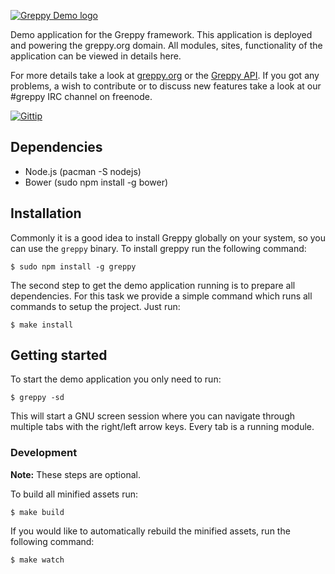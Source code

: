 [![Greppy Demo logo](http://greppy.org/img/greppy-demo-teaser.png)](http://greppy.org/)

Demo application for the Greppy framework. This application is deployed and powering
the greppy.org domain. All modules, sites, functionality of the application can be
viewed in details here.

For more details take a look at [greppy.org](http://greppy.org) or the
[Greppy API](http://greppy.org/docs). If you got any problems, a wish to
contribute or to discuss new features take a look at our #greppy IRC channel on
freenode.

[![Gittip](http://img.shields.io/gittip/Jack12816.png)](https://www.gittip.com/Jack12816/)

## Dependencies

* Node.js (pacman -S nodejs)
* Bower (sudo npm install -g bower)

## Installation

Commonly it is a good idea to install Greppy globally on your system, so you
can use the ``greppy`` binary. To install greppy run the following command:

    $ sudo npm install -g greppy

The second step to get the demo application running is to prepare all dependencies.
For this task we provide a simple command which runs all commands to setup the project.
Just run:

    $ make install

## Getting started

To start the demo application you only need to run:

    $ greppy -sd

This will start a GNU screen session where you can navigate through multiple
tabs with the right/left arrow keys. Every tab is a running module.

### Development

**Note:** These steps are optional.

To build all minified assets run:

    $ make build

If you would like to automatically rebuild the minified assets,
run the following command:

    $ make watch

